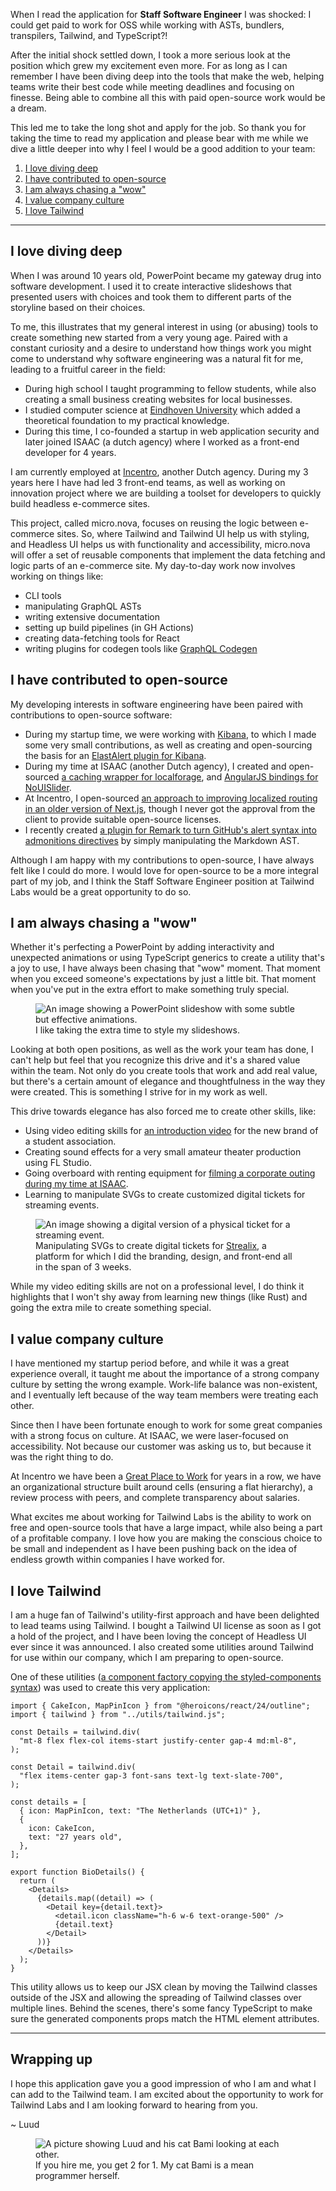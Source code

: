 When I read the application for **Staff Software Engineer** I was shocked: I could get paid to work for OSS while working with ASTs, bundlers, transpilers, Tailwind, and TypeScript?!

After the initial shock settled down, I took a more serious look at the position which grew my excitement even more. For as long as I can remember I have been diving deep into the tools that make the web, helping teams write their best code while meeting deadlines and focusing on finesse. Being able to combine all this with paid open-source work would be a dream.

This led me to take the long shot and apply for the job. So thank you for taking the time to read my application and please bear with me while we dive a little deeper into why I feel I would be a good addition to your team:

1.  [I love diving deep](#i-love-diving-deep)
2.  [I have contributed to open-source](#i-have-contributed-to-open-source)
3.  [I am always chasing a "wow"](#i-am-always-chasing-a-wow)
4.  [I value company culture](#i-value-company-culture)
5.  [I love Tailwind](#i-love-tailwind)

---

## I love diving deep

When I was around 10 years old, PowerPoint became my gateway drug into software development. I used it to create interactive slideshows that presented users with choices and took them to different parts of the storyline based on their choices.

To me, this illustrates that my general interest in using (or abusing) tools to create something new started from a very young age. Paired with a constant curiosity and a desire to understand how things work you might come to understand why software engineering was a natural fit for me, leading to a fruitful career in the field:

- During high school I taught programming to fellow students, while also creating a small business creating websites for local businesses.
- I studied computer science at [Eindhoven University](https://www.tue.nl/en/) which added a theoretical foundation to my practical knowledge.
- During this time, I co-founded a startup in web application security and later joined ISAAC (a dutch agency) where I worked as a front-end developer for 4 years.

I am currently employed at [Incentro](https://incentro.com/), another Dutch agency. During my 3 years here I have had led 3 front-end teams, as well as working on innovation project where we are building a toolset for developers to quickly build headless e-commerce sites.

This project, called micro.nova, focuses on reusing the logic between e-commerce sites. So, where Tailwind and Tailwind UI help us with styling, and Headless UI helps us with functionality and accessibility, micro.nova will offer a set of reusable components that implement the data fetching and logic parts of an e-commerce site. My day-to-day work now involves working on things like:

- CLI tools
- manipulating GraphQL ASTs
- writing extensive documentation
- setting up build pipelines (in GH Actions)
- creating data-fetching tools for React
- writing plugins for codegen tools like [GraphQL Codegen](https://the-guild.dev/graphql/codegen)

## I have contributed to open-source

My developing interests in software engineering have been paired with contributions to open-source software:

- During my startup time, we were working with [Kibana](https://www.elastic.co/kibana), to which I made some very small contributions, as well as creating and open-sourcing the basis for an [ElastAlert plugin for Kibana](https://github.com/bitsensor/elastalert-kibana-plugin).
- During my time at ISAAC (another Dutch agency), I created and open-sourced [a caching wrapper for localforage](https://github.com/LuudJanssen/localforage-cache), and [AngularJS bindings for NoUISlider](https://github.com/isaaceindhoven/angularjs-nouislider).
- At Incentro, I open-sourced [an approach to improving localized routing in an older version of Next.js](https://github.com/LuudJanssen/next-locale-router), though I never got the approval from the client to provide suitable open-source licenses.
- I recently created [a plugin for Remark to turn GitHub's alert syntax into admonitions directives](https://github.com/incentro-dc/remark-github-admonitions-to-directives) by simply manipulating the Markdown AST.

Although I am happy with my contributions to open-source, I have always felt like I could do more. I would love for open-source to be a more integral part of my job, and I think the Staff Software Engineer position at Tailwind Labs would be a great opportunity to do so.

## I am always chasing a "wow"

Whether it's perfecting a PowerPoint by adding interactivity and unexpected animations or using TypeScript generics to create a utility that's a joy to use, I have always been chasing that "wow" moment. That moment when you exceed someone's expectations by just a little bit. That moment when you've put in the extra effort to make something truly special.

<figure>
  <img src="public/powerpoint-wow.gif" alt="An image showing a PowerPoint slideshow with some subtle but effective animations.">
  <figcaption>I like taking the extra time to style my slideshows.</figcaption>
</figure>

Looking at both open positions, as well as the work your team has done, I can't help but feel that you recognize this drive and it's a shared value within the team. Not only do you create tools that work and add real value, but there's a certain amount of elegance and thoughtfulness in the way they were created. This is something I strive for in my work as well.

This drive towards elegance has also forced me to create other skills, like:

- Using video editing skills for [an introduction video](https://vimeo.com/302102524) for the new brand of a student association.
- Creating sound effects for a very small amateur theater production using FL Studio.
- Going overboard with renting equipment for [filming a corporate outing during my time at ISAAC](https://vimeo.com/280936509).
- Learning to manipulate SVGs to create customized digital tickets for streaming events.

<figure>
  <img src="public/strealix-tickets.png" alt="An image showing a digital version of a physical ticket for a streaming event.">
  <figcaption>Manipulating SVGs to create digital tickets for <a href="https://strealix.com/">Strealix</a>, a platform for which I did the branding, design, and front-end all in the span of 3 weeks.</figcaption>
</figure>

While my video editing skills are not on a professional level, I do think it highlights that I won't shy away from learning new things (like Rust) and going the extra mile to create something special.

## I value company culture

I have mentioned my startup period before, and while it was a great experience overall, it taught me about the importance of a strong company culture by setting the wrong example. Work-life balance was non-existent, and I eventually left because of the way team members were treating each other.

Since then I have been fortunate enough to work for some great companies with a strong focus on culture. At ISAAC, we were laser-focused on accessibility. Not because our customer was asking us to, but because it was the right thing to do.

At Incentro we have been a [Great Place to Work](https://www.greatplacetowork.nl/) for years in a row, we have an organizational structure built around cells (ensuring a flat hierarchy), a review process with peers, and complete transparency about salaries.

What excites me about working for Tailwind Labs is the ability to work on free and open-source tools that have a large impact, while also being a part of a profitable company. I love how you are making the conscious choice to be small and independent as I have been pushing back on the idea of endless growth within companies I have worked for.

## I love Tailwind

I am a huge fan of Tailwind's utility-first approach and have been delighted to lead teams using Tailwind. I bought a Tailwind UI license as soon as I got a hold of the project, and I have been loving the concept of Headless UI ever since it was announced. I also created some utilities around Tailwind for use within our company, which I am preparing to open-source.

One of these utilities ([a component factory copying the styled-components syntax](https://github.com/luudjanssen/tailwind-application/blob/main/src/utils/tailwind.tsx)) was used to create this very application:

```tsx [filename.test]
import { CakeIcon, MapPinIcon } from "@heroicons/react/24/outline";
import { tailwind } from "../utils/tailwind.js";

const Details = tailwind.div(
  "mt-8 flex flex-col items-start justify-center gap-4 md:ml-8",
);

const Detail = tailwind.div(
  "flex items-center gap-3 font-sans text-lg text-slate-700",
);

const details = [
  { icon: MapPinIcon, text: "The Netherlands (UTC+1)" },
  {
    icon: CakeIcon,
    text: "27 years old",
  },
];

export function BioDetails() {
  return (
    <Details>
      {details.map((detail) => (
        <Detail key={detail.text}>
          <detail.icon className="h-6 w-6 text-orange-500" />
          {detail.text}
        </Detail>
      ))}
    </Details>
  );
}
```

This utility allows us to keep our JSX clean by moving the Tailwind classes outside of the JSX and allowing the spreading of Tailwind classes over multiple lines. Behind the scenes, there's some fancy TypeScript to make sure the generated components props match the HTML element attributes.

---

## Wrapping up

I hope this application gave you a good impression of who I am and what I can add to the Tailwind team. I am excited about the opportunity to work for Tailwind Labs and I am looking forward to hearing from you.

~ Luud

<figure>
  <img src="public/picture-to-make-the-girlfriend-jealous.jpg" alt="A picture showing Luud and his cat Bami looking at each other.">
  <figcaption>If you hire me, you get 2 for 1. My cat Bami is a mean programmer herself.</figcaption>
</figure>
